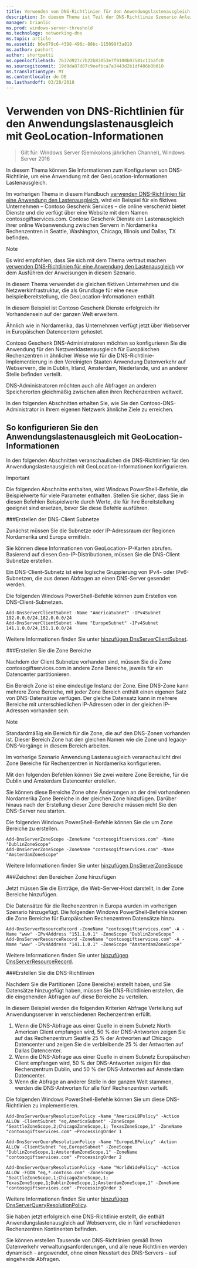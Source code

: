 ```yaml
---
title: Verwenden von DNS-Richtlinien für den Anwendungslastenausgleich mit GeoLocation-Informationen
description: In diesem Thema ist Teil der DNS-Richtlinie Szenario Anleitung für Windows Server 2016
manager: brianlic
ms.prod: windows-server-threshold
ms.technology: networking-dns
ms.topic: article
ms.assetid: b6e679c6-4398-496c-88bc-115099f3a819
ms.author: pashort
author: shortpatti
ms.openlocfilehash: 7637d927c7b22b83053e7f9100b07581c11bafc0
ms.sourcegitcommit: 19d9da87d87c9eefbca7a3443d2b1df486b0b010
ms.translationtype: MT
ms.contentlocale: de-DE
ms.lasthandoff: 03/28/2018
---
```

# <a name="use-dns-policy-for-application-load-balancing-with-geo-location-awareness"></a>Verwenden von DNS-Richtlinien für den Anwendungslastenausgleich mit GeoLocation-Informationen

>Gilt für: Windows Server (Semikolons jährlichen Channel), Windows Server 2016

In diesem Thema können Sie Informationen zum Konfigurieren von DNS-Richtlinie, um eine Anwendung mit der GeoLocation-Informationen Lastenausgleich.

Im vorherigen Thema in diesem Handbuch [verwenden DNS-Richtlinien für eine Anwendung den Lastenausgleich](https://technet.microsoft.com/windows-server-docs/networking/dns/deploy/app-lb), wird ein Beispiel für ein fiktives Unternehmen – Contoso Geschenk Services – die online verschenkt bietet Dienste und die verfügt über eine Website mit dem Namen contosogiftservices.com. Contoso Geschenk Dienste ein Lastenausgleich ihrer online Webanwendung zwischen Servern in Nordamerika Rechenzentren in Seattle, Washington, Chicago, Illinois und Dallas, TX befinden.

>[!NOTE]
>Es wird empfohlen, dass Sie sich mit dem Thema vertraut machen [verwenden DNS-Richtlinien für eine Anwendung den Lastenausgleich](https://technet.microsoft.com/windows-server-docs/networking/dns/deploy/app-lb) vor dem Ausführen der Anweisungen in diesem Szenario.

In diesem Thema verwendet die gleichen fiktiven Unternehmen und die Netzwerkinfrastruktur, die als Grundlage für eine neue beispielbereitstellung, die GeoLocation-Informationen enthält.

In diesem Beispiel ist Contoso Geschenk Dienste erfolgreich ihr Vorhandensein auf der ganzen Welt erweitern.

Ähnlich wie in Nordamerika, das Unternehmen verfügt jetzt über Webserver in Europäischen Datencentern gehostet.

Contoso Geschenk DNS-Administratoren möchten so konfigurieren Sie die Anwendung für den Netzwerklastenausgleich für Europäischen Rechenzentren in ähnlicher Weise wie für die DNS-Richtlinie-Implementierung in den Vereinigten Staaten Anwendung Datenverkehr auf Webservern, die in Dublin, Irland, Amsterdam, Niederlande, und an anderer Stelle befinden verteilt.

DNS-Administratoren möchten auch alle Abfragen an anderen Speicherorten gleichmäßig zwischen allen ihren Rechenzentren weltweit.

In den folgenden Abschnitten erhalten Sie, wie Sie den Contoso-DNS-Administrator in Ihrem eigenen Netzwerk ähnliche Ziele zu erreichen.

## <a name="how-to-configure-application-load-balancing-with-geo-location-awareness"></a>So konfigurieren Sie den Anwendungslastenausgleich mit GeoLocation-Informationen

In den folgenden Abschnitten veranschaulichen die DNS-Richtlinien für den Anwendungslastenausgleich mit GeoLocation-Informationen konfigurieren.

>[!IMPORTANT]
>Die folgenden Abschnitte enthalten, wird Windows PowerShell-Befehle, die Beispielwerte für viele Parameter enthalten. Stellen Sie sicher, dass Sie in diesen Befehlen Beispielwerte durch Werte, die für Ihre Bereitstellung geeignet sind ersetzen, bevor Sie diese Befehle ausführen.

###<a name="bkmk_clientsubnets"></a>Erstellen der DNS-Client Subnetze

Zunächst müssen Sie die Subnetze oder IP-Adressraum der Regionen Nordamerika und Europa ermitteln.

Sie können diese Informationen von GeoLocation-IP-Karten abrufen. Basierend auf diesen Geo-IP-Distributionen, müssen Sie die DNS-Client Subnetze erstellen.

Ein DNS-Client-Subnetz ist eine logische Gruppierung von IPv4- oder IPv6-Subnetzen, die aus denen Abfragen an einen DNS-Server gesendet werden.

Die folgenden Windows PowerShell-Befehle können zum Erstellen von DNS-Client-Subnetzen. 

    
    Add-DnsServerClientSubnet -Name "AmericaSubnet" -IPv4Subnet 192.0.0.0/24,182.0.0.0/24
    Add-DnsServerClientSubnet -Name "EuropeSubnet" -IPv4Subnet 141.1.0.0/24,151.1.0.0/24
    
Weitere Informationen finden Sie unter [hinzufügen DnsServerClientSubnet](https://technet.microsoft.com/library/mt126261.aspx).

###<a name="bkmk_zscopes2"></a>Erstellen Sie die Zone Bereiche

Nachdem der Client Subnetze vorhanden sind, müssen Sie die Zone contosogiftservices.com in andere Zone Bereiche, jeweils für ein Datencenter partitionieren.

Ein Bereich Zone ist eine eindeutige Instanz der Zone. Eine DNS-Zone kann mehrere Zone Bereiche, mit jeder Zone Bereich enthält einen eigenen Satz von DNS-Datensätze verfügen. Der gleiche Datensatz kann in mehrere Bereiche mit unterschiedlichen IP-Adressen oder in der gleichen IP-Adressen vorhanden sein.

>[!NOTE]
>Standardmäßig ein Bereich für die Zone, die auf den DNS-Zonen vorhanden ist. Dieser Bereich Zone hat den gleichen Namen wie die Zone und legacy-DNS-Vorgänge in diesem Bereich arbeiten.

Im vorherige Szenario Anwendung Lastenausgleich veranschaulicht drei Zone Bereiche für Rechenzentren in Nordamerika konfigurieren.

Mit den folgenden Befehlen können Sie zwei weitere Zone Bereiche, für die Dublin und Amsterdam Datencenter erstellen. 

Sie können diese Bereiche Zone ohne Änderungen an der drei vorhandenen Nordamerika Zone Bereiche in der gleichen Zone hinzufügen. Darüber hinaus nach der Erstellung dieser Zone Bereiche müssen nicht Sie den DNS-Server neu starten.

Die folgenden Windows PowerShell-Befehle können Sie die um Zone Bereiche zu erstellen.

    
    Add-DnsServerZoneScope -ZoneName "contosogiftservices.com" -Name "DublinZoneScope"
    Add-DnsServerZoneScope -ZoneName "contosogiftservices.com" -Name "AmsterdamZoneScope"
    

Weitere Informationen finden Sie unter [hinzufügen DnsServerZoneScope](https://technet.microsoft.com/library/mt126267.aspx)

###<a name="bkmk_records2"></a>Zeichnet den Bereichen Zone hinzufügen

Jetzt müssen Sie die Einträge, die Web-Server-Host darstellt, in der Zone Bereiche hinzufügen.

Die Datensätze für die Rechenzentren in Europa wurden im vorherigen Szenario hinzugefügt. Die folgenden Windows PowerShell-Befehle können die Zone Bereiche für Europäischen Rechenzentren Datensätze hinzu.
 
    
    Add-DnsServerResourceRecord -ZoneName "contosogiftservices.com" -A -Name "www" -IPv4Address "151.1.0.1" -ZoneScope "DublinZoneScope”
    Add-DnsServerResourceRecord -ZoneName "contosogiftservices.com" -A -Name "www" -IPv4Address "141.1.0.1" -ZoneScope "AmsterdamZoneScope"
    

Weitere Informationen finden Sie unter [hinzufügen DnsServerResourceRecord](https://technet.microsoft.com/library/jj649925.aspx).

###<a name="bkmk_policies2"></a>Erstellen Sie die DNS-Richtlinien

Nachdem Sie die Partitionen (Zone Bereiche) erstellt haben, und Sie Datensätze hinzugefügt haben, müssen Sie DNS-Richtlinien erstellen, die die eingehenden Abfragen auf diese Bereiche zu verteilen.

In diesem Beispiel werden die folgenden Kriterien Abfrage Verteilung auf Anwendungsserver in verschiedenen Rechenzentren erfüllt.

1. Wenn die DNS-Abfrage aus einer Quelle in einem Subnetz North American Client empfangen wird, 50 % der DNS-Antworten zeigen Sie auf das Rechenzentrum Seattle 25 % der Antworten auf Chicago Datencenter und zeigen Sie die verbleibende 25 % der Antworten auf Dallas Datencenter.
2. Wenn die DNS-Abfrage aus einer Quelle in einem Subnetz Europäischen Client empfangen wird, 50 % der DNS-Antworten zeigen für das Rechenzentrum Dublin, und 50 % der DNS-Antworten auf Amsterdam Datencenter.
3. Wenn die Abfrage an anderer Stelle in der ganzen Welt stammen, werden die DNS-Antworten für alle fünf Rechenzentren verteilt.

Die folgenden Windows PowerShell-Befehle können Sie um diese DNS-Richtlinien zu implementieren.

    
    Add-DnsServerQueryResolutionPolicy -Name "AmericaLBPolicy" -Action ALLOW -ClientSubnet "eq,AmericaSubnet" -ZoneScope "SeattleZoneScope,2;ChicagoZoneScope,1; TexasZoneScope,1" -ZoneName "contosogiftservices.com" –ProcessingOrder 1
    
    Add-DnsServerQueryResolutionPolicy -Name "EuropeLBPolicy" -Action ALLOW -ClientSubnet "eq,EuropeSubnet" -ZoneScope "DublinZoneScope,1;AmsterdamZoneScope,1" -ZoneName "contosogiftservices.com" -ProcessingOrder 2
    
    Add-DnsServerQueryResolutionPolicy -Name "WorldWidePolicy" -Action ALLOW -FQDN "eq,*.contoso.com" -ZoneScope "SeattleZoneScope,1;ChicagoZoneScope,1; TexasZoneScope,1;DublinZoneScope,1;AmsterdamZoneScope,1" -ZoneName "contosogiftservices.com" -ProcessingOrder 3
    
    

Weitere Informationen finden Sie unter [hinzufügen DnsServerQueryResolutionPolicy](https://technet.microsoft.com/library/mt126273.aspx).

Sie haben jetzt erfolgreich eine DNS-Richtlinie erstellt, die enthält Anwendungslastenausgleich auf Webservern, die in fünf verschiedenen Rechenzentren Kontinenten befinden.

Sie können erstellen Tausende von DNS-Richtlinien gemäß Ihren Datenverkehr verwaltungsanforderungen, und alle neue Richtlinien werden dynamisch - angewendet, ohne einen Neustart des DNS-Servers – auf eingehende Abfragen.
